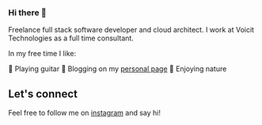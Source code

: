 ### Hi there 👋

Freelance full stack software developer and cloud architect. I work at Voicit Technologies as a full time consultant.

In my free time I like:

:guitar: Playing guitar
:notebook_with_decorative_cover: Blogging on my [personal page](https://freelancedeveloper.me/blogs)
:sunflower: Enjoying nature

## Let's connect

Feel free to follow me on [instagram](https://www.instagram.com/free.lancedeveloper/) and say hi!

